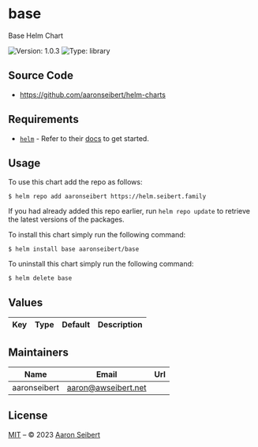 

# base

Base Helm Chart

![Version: 1.0.3](https://img.shields.io/badge/Version-1.0.3-informational?style=flat-square) ![Type: library](https://img.shields.io/badge/Type-library-informational?style=flat-square)

## Source Code

* <https://github.com/aaronseibert/helm-charts>

## Requirements

- [`helm`](https://helm.sh) - Refer to their [docs](https://helm.sh/docs) to get started.

## Usage

To use this chart add the repo as follows:

```console
$ helm repo add aaronseibert https://helm.seibert.family
```

If you had already added this repo earlier, run `helm repo update` to retrieve the latest versions of the packages.

To install this chart simply run the following command:

```console
$ helm install base aaronseibert/base
```

To uninstall this chart simply run the following command:

```console
$ helm delete base
```

## Values

| Key | Type | Default | Description |
|-----|------|---------|-------------|

## Maintainers

| Name | Email | Url |
| ---- | ------ | --- |
| aaronseibert | <aaron@awseibert.net> |  |

## License

[MIT](../LICENSE.md) – © 2023 [Aaron Seibert](https://helm.seibert.family)
